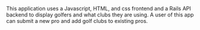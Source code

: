 This application uses a Javascript, HTML, and css frontend and a Rails API backend to display golfers and what clubs they are using. A user of this app can submit a new pro and add golf clubs to existing pros. 